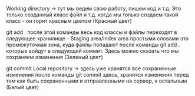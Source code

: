  Working directory -> тут мы ведем свою работу, пишем код и т.д. Это только созданный класс файл и т.д.
когда мы только создаем такой класс - он горит красным цветом (Красный цвет)


git add .
после этой команды весь код классы и файлы переходят в следующее хранилище - Staging area/Index area
простыми словами это промежуточная зона, куда файлы попадают после команды git add . которые войдут в следующий коммит.
Здесь можно сказать что мы сохраняем изменения
(Зеленый цвет)


git commit
Local repository ->  здесь уже хранятся все сохраненные изменения после команды git commit здесь, хранятся изменения
перед тем как быть сохраненными и отправленными на сервер, к остальным (Белый цвет)



